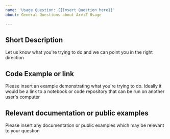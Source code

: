```yaml
---
name: 'Usage Question: {{Insert Question here}}'
about: General Questions about ArviZ Usage

---
```


## Short Description
Let us know what you're trying to do and we can point you in the right direction

## Code Example or link
Please insert an example demonstrating what you're trying to do. Ideally it would be a link to a notebook or code repository that can be run on another user's computer

## Relevant documentation or public examples
Please insert any documentation or public examples which may be relevant to your question
